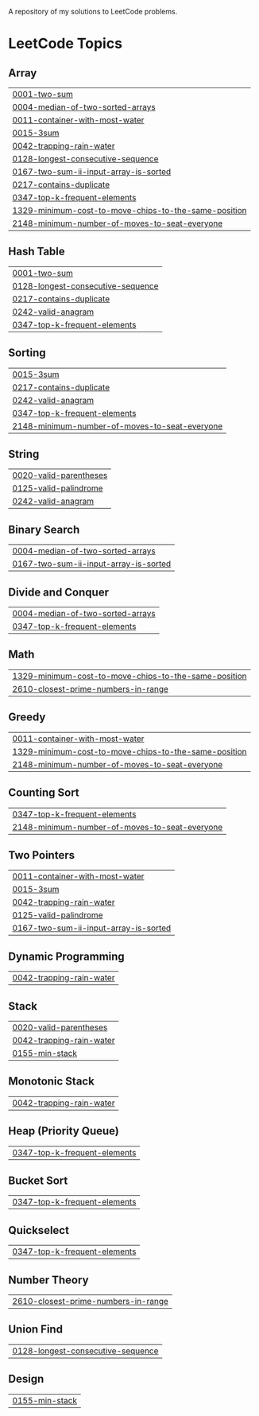 A repository of my solutions to LeetCode problems.

<!---LeetCode Topics Start-->
# LeetCode Topics
## Array
|  |
| ------- |
| [0001-two-sum](https://github.com/divit-008/Leet-Code/tree/master/0001-two-sum) |
| [0004-median-of-two-sorted-arrays](https://github.com/divit-008/Leet-Code/tree/master/0004-median-of-two-sorted-arrays) |
| [0011-container-with-most-water](https://github.com/divit-008/Leet-Code/tree/master/0011-container-with-most-water) |
| [0015-3sum](https://github.com/divit-008/Leet-Code/tree/master/0015-3sum) |
| [0042-trapping-rain-water](https://github.com/divit-008/Leet-Code/tree/master/0042-trapping-rain-water) |
| [0128-longest-consecutive-sequence](https://github.com/divit-008/Leet-Code/tree/master/0128-longest-consecutive-sequence) |
| [0167-two-sum-ii-input-array-is-sorted](https://github.com/divit-008/Leet-Code/tree/master/0167-two-sum-ii-input-array-is-sorted) |
| [0217-contains-duplicate](https://github.com/divit-008/Leet-Code/tree/master/0217-contains-duplicate) |
| [0347-top-k-frequent-elements](https://github.com/divit-008/Leet-Code/tree/master/0347-top-k-frequent-elements) |
| [1329-minimum-cost-to-move-chips-to-the-same-position](https://github.com/divit-008/Leet-Code/tree/master/1329-minimum-cost-to-move-chips-to-the-same-position) |
| [2148-minimum-number-of-moves-to-seat-everyone](https://github.com/divit-008/Leet-Code/tree/master/2148-minimum-number-of-moves-to-seat-everyone) |
## Hash Table
|  |
| ------- |
| [0001-two-sum](https://github.com/divit-008/Leet-Code/tree/master/0001-two-sum) |
| [0128-longest-consecutive-sequence](https://github.com/divit-008/Leet-Code/tree/master/0128-longest-consecutive-sequence) |
| [0217-contains-duplicate](https://github.com/divit-008/Leet-Code/tree/master/0217-contains-duplicate) |
| [0242-valid-anagram](https://github.com/divit-008/Leet-Code/tree/master/0242-valid-anagram) |
| [0347-top-k-frequent-elements](https://github.com/divit-008/Leet-Code/tree/master/0347-top-k-frequent-elements) |
## Sorting
|  |
| ------- |
| [0015-3sum](https://github.com/divit-008/Leet-Code/tree/master/0015-3sum) |
| [0217-contains-duplicate](https://github.com/divit-008/Leet-Code/tree/master/0217-contains-duplicate) |
| [0242-valid-anagram](https://github.com/divit-008/Leet-Code/tree/master/0242-valid-anagram) |
| [0347-top-k-frequent-elements](https://github.com/divit-008/Leet-Code/tree/master/0347-top-k-frequent-elements) |
| [2148-minimum-number-of-moves-to-seat-everyone](https://github.com/divit-008/Leet-Code/tree/master/2148-minimum-number-of-moves-to-seat-everyone) |
## String
|  |
| ------- |
| [0020-valid-parentheses](https://github.com/divit-008/Leet-Code/tree/master/0020-valid-parentheses) |
| [0125-valid-palindrome](https://github.com/divit-008/Leet-Code/tree/master/0125-valid-palindrome) |
| [0242-valid-anagram](https://github.com/divit-008/Leet-Code/tree/master/0242-valid-anagram) |
## Binary Search
|  |
| ------- |
| [0004-median-of-two-sorted-arrays](https://github.com/divit-008/Leet-Code/tree/master/0004-median-of-two-sorted-arrays) |
| [0167-two-sum-ii-input-array-is-sorted](https://github.com/divit-008/Leet-Code/tree/master/0167-two-sum-ii-input-array-is-sorted) |
## Divide and Conquer
|  |
| ------- |
| [0004-median-of-two-sorted-arrays](https://github.com/divit-008/Leet-Code/tree/master/0004-median-of-two-sorted-arrays) |
| [0347-top-k-frequent-elements](https://github.com/divit-008/Leet-Code/tree/master/0347-top-k-frequent-elements) |
## Math
|  |
| ------- |
| [1329-minimum-cost-to-move-chips-to-the-same-position](https://github.com/divit-008/Leet-Code/tree/master/1329-minimum-cost-to-move-chips-to-the-same-position) |
| [2610-closest-prime-numbers-in-range](https://github.com/divit-008/Leet-Code/tree/master/2610-closest-prime-numbers-in-range) |
## Greedy
|  |
| ------- |
| [0011-container-with-most-water](https://github.com/divit-008/Leet-Code/tree/master/0011-container-with-most-water) |
| [1329-minimum-cost-to-move-chips-to-the-same-position](https://github.com/divit-008/Leet-Code/tree/master/1329-minimum-cost-to-move-chips-to-the-same-position) |
| [2148-minimum-number-of-moves-to-seat-everyone](https://github.com/divit-008/Leet-Code/tree/master/2148-minimum-number-of-moves-to-seat-everyone) |
## Counting Sort
|  |
| ------- |
| [0347-top-k-frequent-elements](https://github.com/divit-008/Leet-Code/tree/master/0347-top-k-frequent-elements) |
| [2148-minimum-number-of-moves-to-seat-everyone](https://github.com/divit-008/Leet-Code/tree/master/2148-minimum-number-of-moves-to-seat-everyone) |
## Two Pointers
|  |
| ------- |
| [0011-container-with-most-water](https://github.com/divit-008/Leet-Code/tree/master/0011-container-with-most-water) |
| [0015-3sum](https://github.com/divit-008/Leet-Code/tree/master/0015-3sum) |
| [0042-trapping-rain-water](https://github.com/divit-008/Leet-Code/tree/master/0042-trapping-rain-water) |
| [0125-valid-palindrome](https://github.com/divit-008/Leet-Code/tree/master/0125-valid-palindrome) |
| [0167-two-sum-ii-input-array-is-sorted](https://github.com/divit-008/Leet-Code/tree/master/0167-two-sum-ii-input-array-is-sorted) |
## Dynamic Programming
|  |
| ------- |
| [0042-trapping-rain-water](https://github.com/divit-008/Leet-Code/tree/master/0042-trapping-rain-water) |
## Stack
|  |
| ------- |
| [0020-valid-parentheses](https://github.com/divit-008/Leet-Code/tree/master/0020-valid-parentheses) |
| [0042-trapping-rain-water](https://github.com/divit-008/Leet-Code/tree/master/0042-trapping-rain-water) |
| [0155-min-stack](https://github.com/divit-008/Leet-Code/tree/master/0155-min-stack) |
## Monotonic Stack
|  |
| ------- |
| [0042-trapping-rain-water](https://github.com/divit-008/Leet-Code/tree/master/0042-trapping-rain-water) |
## Heap (Priority Queue)
|  |
| ------- |
| [0347-top-k-frequent-elements](https://github.com/divit-008/Leet-Code/tree/master/0347-top-k-frequent-elements) |
## Bucket Sort
|  |
| ------- |
| [0347-top-k-frequent-elements](https://github.com/divit-008/Leet-Code/tree/master/0347-top-k-frequent-elements) |
## Quickselect
|  |
| ------- |
| [0347-top-k-frequent-elements](https://github.com/divit-008/Leet-Code/tree/master/0347-top-k-frequent-elements) |
## Number Theory
|  |
| ------- |
| [2610-closest-prime-numbers-in-range](https://github.com/divit-008/Leet-Code/tree/master/2610-closest-prime-numbers-in-range) |
## Union Find
|  |
| ------- |
| [0128-longest-consecutive-sequence](https://github.com/divit-008/Leet-Code/tree/master/0128-longest-consecutive-sequence) |
## Design
|  |
| ------- |
| [0155-min-stack](https://github.com/divit-008/Leet-Code/tree/master/0155-min-stack) |
<!---LeetCode Topics End-->